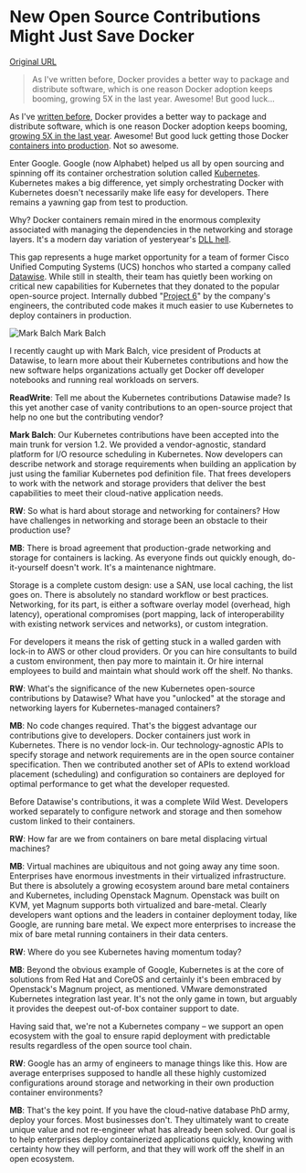 # New Open Source Contributions Might Just Save Docker

[Original URL](http://readwrite.com/2016/02/11/open-source-docker)

> As I've written before, Docker provides a better way to package and distribute software, which is one reason Docker adoption keeps booming, growing 5X in the last year. Awesome! But good luck...

As I've [written before](http://readwrite.com/2014/12/23/docker-to-dominate-in-2015), Docker provides a better way to package and distribute software, which is one reason Docker adoption keeps booming, [growing 5X in the last year](https://www.datadoghq.com/docker-adoption/). Awesome! But good luck getting those Docker [containers into production](http://sirupsen.com/production-docker/). Not so awesome.

Enter Google. Google (now Alphabet) helped us all by open sourcing and spinning off its container orchestration solution called [Kubernetes](http://kubernetes.io/). Kubernetes makes a big difference, yet simply orchestrating Docker with Kubernetes doesn't necessarily make life easy for developers. There remains a yawning gap from test to production.

Why? Docker containers remain mired in the enormous complexity associated with managing the dependencies in the networking and storage layers. It's a modern day variation of yesteryear's [DLL hell](https://en.wikipedia.org/wiki/DLL_Hell).

This gap represents a huge market opportunity for a team of former Cisco Unified Computing Systems (UCS) honchos who started a company called [Datawise](http://www.datawise.io/). While still in stealth, their team has quietly been working on critical new capabilities for Kubernetes that they donated to the popular open-source project. Internally dubbed "[Project 6](https://github.com/DatawiseIO/Project6)" by the company's engineers, the contributed code makes it much easier to use Kubernetes to deploy containers in production.

![Mark Balch](http://a4.files.readwrite.com/image/upload/c_fit,cs_srgb,dpr_1.0,q_80,w_460/MTM2NDY2NzM5MDM3NzQyNjg5.jpg) Mark Balch 

<span class="attribution ng-hide">
  <a href="" class="ng-binding">
</a>
</span>

I recently caught up with Mark Balch, vice president of Products at Datawise, to learn more about their Kubernetes contributions and how the new software helps organizations actually get Docker off developer notebooks and running real workloads on servers.

**ReadWrite**: Tell me about the Kubernetes contributions Datawise made? Is this yet another case of vanity contributions to an open-source project that help no one but the contributing vendor?

**Mark Balch**: Our Kubernetes contributions have been accepted into the main trunk for version 1.2\. We provided a vendor-agnostic, standard platform for I/O resource scheduling in Kubernetes. Now developers can describe network and storage requirements when building an application by just using the familiar Kubernetes pod definition file. That frees developers to work with the network and storage providers that deliver the best capabilities to meet their cloud-native application needs.

**RW**: So what is hard about storage and networking for containers? How have challenges in networking and storage been an obstacle to their production use?

**MB**: There is broad agreement that production-grade networking and storage for containers is lacking. As everyone finds out quickly enough, do-it-yourself doesn't work. It's a maintenance nightmare.

Storage is a complete custom design: use a SAN, use local caching, the list goes on. There is absolutely no standard workflow or best practices. Networking, for its part, is either a software overlay model (overhead, high latency), operational compromises (port mapping, lack of interoperability with existing network services and networks), or custom integration.

For developers it means the risk of getting stuck in a walled garden with lock-in to AWS or other cloud providers. Or you can hire consultants to build a custom environment, then pay more to maintain it. Or hire internal employees to build and maintain what should work off the shelf. No thanks.

**RW**: What's the significance of the new Kubernetes open-source contributions by Datawise? What have you "unlocked" at the storage and networking layers for Kubernetes-managed containers?

**MB**: No code changes required. That's the biggest advantage our contributions give to developers. Docker containers just work in Kubernetes. There is no vendor lock-in. Our technology-agnostic APIs to specify storage and network requirements are in the open source container specification. Then we contributed another set of APIs to extend workload placement (scheduling) and configuration so containers are deployed for optimal performance to get what the developer requested.

Before Datawise's contributions, it was a complete Wild West. Developers worked separately to configure network and storage and then somehow custom linked to their containers.

**RW**: How far are we from containers on bare metal displacing virtual machines?

**MB**: Virtual machines are ubiquitous and not going away any time soon. Enterprises have enormous investments in their virtualized infrastructure. But there is absolutely a growing ecosystem around bare metal containers and Kubernetes, including Openstack Magnum. Openstack was built on KVM, yet Magnum supports both virtualized and bare-metal. Clearly developers want options and the leaders in container deployment today, like Google, are running bare metal. We expect more enterprises to increase the mix of bare metal running containers in their data centers.

**RW**: Where do you see Kubernetes having momentum today?

**MB**: Beyond the obvious example of Google, Kubernetes is at the core of solutions from Red Hat and CoreOS and certainly it's been embraced by Openstack's Magnum project, as mentioned. VMware demonstrated Kubernetes integration last year. It's not the only game in town, but arguably it provides the deepest out-of-box container support to date.

Having said that, we're not a Kubernetes company – we support an open ecosystem with the goal to ensure rapid deployment with predictable results regardless of the open source tool chain.

**RW**: Google has an army of engineers to manage things like this. How are average enterprises supposed to handle all these highly customized configurations around storage and networking in their own production container environments?

**MB**: That's the key point. If you have the cloud-native database PhD army, deploy your forces. Most businesses don't. They ultimately want to create unique value and not re-engineer what has already been solved. Our goal is to help enterprises deploy containerized applications quickly, knowing with certainty how they will perform, and that they will work off the shelf in an open ecosystem.
